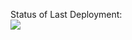 

Status of Last Deployment: <br>
<img src="https://github.com/Piter1608/workflows/My-GitHubActions/badge.svg?branch=main"><br>

<!---
Piter1608/Piter1608 is a ✨ special ✨ repository because its `README.md` (this file) appears on your GitHub profile.
You can click the Preview link to take a look at your changes.
--->
